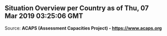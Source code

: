 ## Situation Overview per Country as of Thu, 07 Mar 2019 03:25:06 GMT

Source: **ACAPS (Assessment Capacities Project) - https://www.acaps.org**